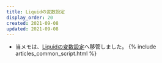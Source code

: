 ```yaml
---
title: Liquidの変数設定
display_order: 20
created: 2021-09-08
updated: 2021-09-08
---
```

- 当メモは、[Liquidの変数設定](https://thinktwice.tech/it/liquid/liquid_variable_settings/)へ移管しました。
{% include articles_common_script.html %}
